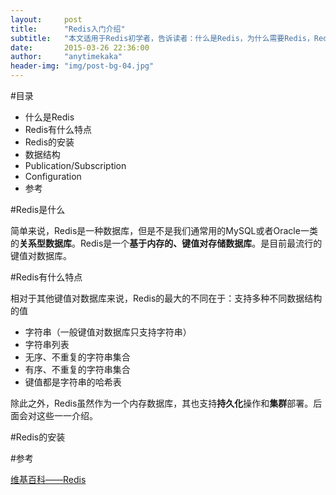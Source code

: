 ```yaml
---
layout:     post
title:      "Redis入门介绍"
subtitle:   "本文适用于Redis初学者，告诉读者：什么是Redis，为什么需要Redis，Redis有哪些特点，Redis的安装（Windows，Linux，OS），数据结构，Publication/Subscription，Configuration等"
date:       2015-03-26 22:36:00
author:     "anytimekaka"
header-img: "img/post-bg-04.jpg"
---
```


#目录

* 什么是Redis
* Redis有什么特点
* Redis的安装
* 数据结构
* Publication/Subscription
* Configuration
* 参考

#Redis是什么

简单来说，Redis是一种数据库，但是不是我们通常用的MySQL或者Oracle一类的**关系型数据库**。Redis是一个**基于内存的、键值对存储数据库**。是目前最流行的键值对数据库。

#Redis有什么特点

相对于其他键值对数据库来说，Redis的最大的不同在于：支持多种不同数据结构的值

* 字符串（一般键值对数据库只支持字符串）
* 字符串列表
* 无序、不重复的字符串集合
* 有序、不重复的字符串集合
* 键值都是字符串的哈希表

除此之外，Redis虽然作为一个内存数据库，其也支持**持久化**操作和**集群**部署。后面会对这些一一介绍。

#Redis的安装




#参考

[维基百科——Redis](http://zh.wikipedia.org/wiki/Redis)
